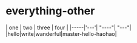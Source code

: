 # everything-other

| one | two | three | four |
|-----|'---'| "----"| "---"|
|hello|write|wanderful|master-hello-haohao|
